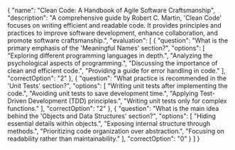 {
  "name": "Clean Code: A Handbook of Agile Software Craftsmanship",
  "description": "A comprehensive guide by Robert C. Martin, 'Clean Code' focuses on writing efficient and readable code. It provides principles and practices to improve software development, enhance collaboration, and promote software craftsmanship.",
  "evaluation": [
    {
      "question": "What is the primary emphasis of the 'Meaningful Names' section?",
      "options": [
        "Exploring different programming languages in depth.",
        "Analyzing the psychological aspects of programming.",
        "Discussing the importance of clean and efficient code.",
        "Providing a guide for error handling in code."
      ],
      "correctOption": "2"
    },
    {
      "question": "What practice is recommended in the 'Unit Tests' section?",
      "options": [
        "Writing unit tests after implementing the code.",
        "Avoiding unit tests to save development time.",
        "Applying Test-Driven Development (TDD) principles.",
        "Writing unit tests only for complex functions."
      ],
      "correctOption": "2"
    },
    {
      "question": "What is the main idea behind the 'Objects and Data Structures' section?",
      "options": [
        "Hiding essential details within objects.",
        "Exposing internal structure through methods.",
        "Prioritizing code organization over abstraction.",
        "Focusing on readability rather than maintainability."
      ],
      "correctOption": "0"
    }
  ]
}

